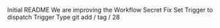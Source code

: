 Initial README
We are improving the Workflow
Secret Fix
Set Trigger to dispatch
Trigger Type
git add / tag / 28